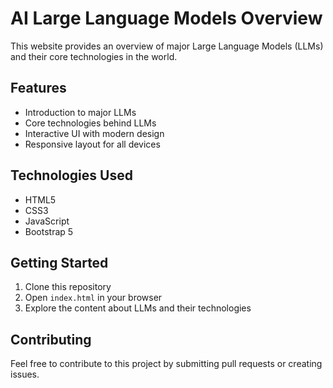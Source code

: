 # AI Large Language Models Overview

This website provides an overview of major Large Language Models (LLMs) and their core technologies in the world.

## Features
- Introduction to major LLMs
- Core technologies behind LLMs
- Interactive UI with modern design
- Responsive layout for all devices

## Technologies Used
- HTML5
- CSS3
- JavaScript
- Bootstrap 5

## Getting Started
1. Clone this repository
2. Open `index.html` in your browser
3. Explore the content about LLMs and their technologies

## Contributing
Feel free to contribute to this project by submitting pull requests or creating issues. 